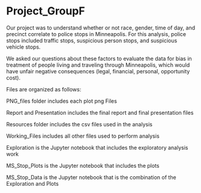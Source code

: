 # Project_GroupF

Our project was to understand whether or not race, gender, time of day, and precinct correlate to police stops in Minneapolis. 
For this analysis, police stops included traffic stops, suspicious person stops, and suspicious vehicle stops. 

We asked our questions about these factors to evaluate the data for bias in treatment of people living and traveling through Minneapolis, which would have unfair negative consequences (legal, financial, personal, opportunity cost). 

Files are organized as follows:

PNG_files folder includes each plot png Files

Report and Presentation includes the final report and final presentation files

Resources folder includes the csv files used in the analysis

Working_Files includes all other files used to perform analysis

Exploration is the Jupyter notebook that includes the exploratory analysis work

MS_Stop_Plots is the Jupyter notebook that includes the plots 

MS_Stop_Data is the Jupyter notebook that is the combination of the Exploration and Plots